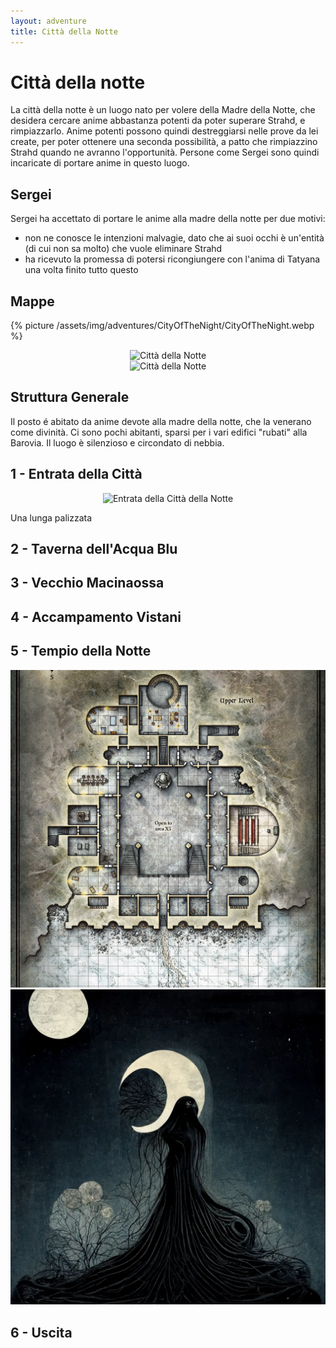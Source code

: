 ```yaml
---
layout: adventure
title: Città della Notte
---
```


# Città della notte

La città della notte è un luogo nato per volere della Madre della Notte, che desidera cercare anime abbastanza potenti da poter superare Strahd, e rimpiazzarlo. Anime potenti possono quindi destreggiarsi nelle prove da lei create, per poter ottenere una seconda possibilità, a patto che rimpiazzino Strahd quando ne avranno l'opportunità. Persone come Sergei sono quindi incaricate di portare anime in questo luogo.

## Sergei

Sergei ha accettato di portare le anime alla madre della notte per due motivi:

- non ne conosce le intenzioni malvagie, dato che ai suoi occhi è un'entità (di cui non sa molto) che vuole eliminare Strahd
- ha ricevuto la promessa di potersi ricongiungere con l'anima di Tatyana una volta finito tutto questo

## Mappe

{% picture /assets/img/adventures/CityOfTheNight/CityOfTheNight.webp %}

<div align="center">
<img src="/assets/img/adventures/CityOfTheNight/CityOfTheNight.webp" alt="Città della Notte" title="Città della Notte">
</div>

<div align="center">
<img src="/assets/img/adventures/CityOfTheNight/CityOfTheNightSpoiler.webp" alt="Città della Notte" title="Città della Notte">
</div>

## Struttura Generale

Il posto é abitato da anime devote alla madre della notte, che la venerano come divinità. Ci sono pochi abitanti, sparsi per i vari edifici "rubati" alla Barovia. Il luogo è silenzioso e circondato di nebbia. 

## 1 - Entrata della Città

<div align="center">
<img src="/assets/img/adventures/CityOfTheNight/Entrance.webp" alt="Entrata della Città della Notte" title="Entrata della Città della Notte">
</div>

Una lunga palizzata 

## 2 - Taverna dell'Acqua Blu

## 3 - Vecchio Macinaossa

## 4 - Accampamento Vistani

## 5 - Tempio della Notte

<div align="center">
<img src="/assets/img/adventures/CityOfTheNight/TempleOfNight.webp" alt="Tempio della Notte" title="Tempio della Notte">
</div>

<div align="center">
<img src="/assets/img/adventures/CityOfTheNight/MotherNight.webp" alt="Tempio della Notte" title="Tempio della Notte">
</div>

## 6 - Uscita